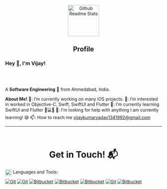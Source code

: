 <p align="center">
 <img width="100px" src="https://res.cloudinary.com/anuraghazra/image/upload/v1594908242/logo_ccswme.svg" align="center" alt="Github Readme Stats" />
 <h2 align="center">Profile</h2>
</p>

<h3 title="name"> Hey 👋, I'm Vijay!</h3>

<!-- <a href="https://www.linkedin.com/in/vijaykumar-yadav-325812a2/">
  <img align="left" alt="VijayYadav's LinkdeIN" width="22px" src="https://cdn.jsdelivr.net/npm/simple-icons@v3/icons/linkedin.svg" />
</a> -->


<br />
<br />

A **Software Engineering** 🚀 from Ahmedabad, India.

**About Me!**
🔭: I’m currently working on many iOS projects.
👀: I’m interested in worked in Objective-C, Swift, SwiftUI and Flutter
🌱: I’m currently learning SwiftUI and Flutter 🧠💻🤖
🤔: I’m looking for help with anything I am currently learning! 😅
📫: How to reach me vijaykumaryadav1341992@gmail.com


<hr>
<Br>
<h1 align="center">Get in Touch! 📬</h1>

<p align="center">
<a href="https://www.linkedin.com/in/vijaykumar-yadav-325812a2/">
  <img align="left" alt="VijayYadav's LinkdeIN" width="22px" src="https://cdn.jsdelivr.net/npm/simple-icons@v3/icons/linkedin.svg" />
</a>
</p>


Languages and Tools:

[![Git](https://img.shields.io/badge/Swift-FA7343?style=for-the-badge&logo=swift&logoColor=white&link=https://github.com/YadavJi13)](https://github.com/YadavJi13) 
[![Git](https://img.shields.io/badge/Dart-0175C2?style=for-the-badge&logo=dart&logoColor=white&link=https://github.com/YadavJi13)](https://github.com/YadavJi13) 
[![Bitbucket](https://img.shields.io/badge/Flutter-02569B?style=for-the-badge&logo=flutter&logoColor=white&link=https://github.com/YadavJi13)](https://github.com/YadavJi13) 
[![Bitbucket](https://img.shields.io/badge/iOS-000000?style=for-the-badge&logo=ios&logoColor=white&link=https://github.com/YadavJi13)](https://github.com/YadavJi13) 
[![Bitbucket](https://img.shields.io/badge/Xcode-007ACC?style=flat-square&logo=Xcode&logoColor=white&link=https://github.com/YadavJi13)](https://github.com/YadavJi13) 
[![Git](https://img.shields.io/badge/-Git-black?style=flat&logo=git&link=https://github.com/YadavJi13)](https://github.com/YadavJi13) 
[![Bitbucket](https://img.shields.io/badge/-Bitbucket-blue?style=flat&logo=bitbucket&link=https://github.com/YadavJi13)](https://github.com/YadavJi13) 
   

 


<!---
YadavJi13/YadavJi13 is a ✨ special ✨ repository because its `README.md` (this file) appears on your GitHub profile.
You can click the Preview link to take a look at your changes.
--->
